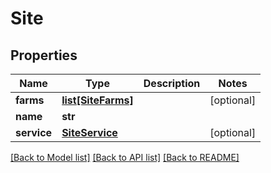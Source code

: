 # Site

## Properties
Name | Type | Description | Notes
------------ | ------------- | ------------- | -------------
**farms** | [**list[SiteFarms]**](SiteFarms.md) |  | [optional] 
**name** | **str** |  | 
**service** | [**SiteService**](SiteService.md) |  | [optional] 

[[Back to Model list]](../README.md#documentation-for-models) [[Back to API list]](../README.md#documentation-for-api-endpoints) [[Back to README]](../README.md)

